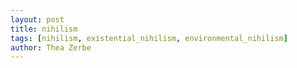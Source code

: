 ```yaml
---
layout: post
title: nihilism
tags: [nihilism, existential_nihilism, environmental_nihilism]
author: Thea Zerbe
---
```


